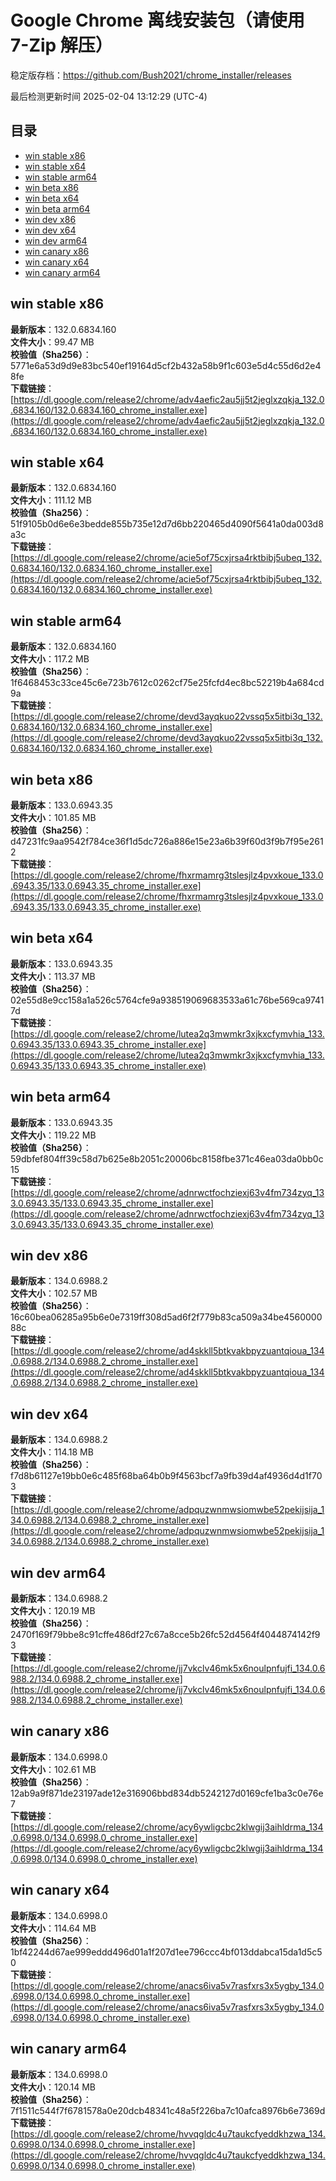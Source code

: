 # Google Chrome 离线安装包（请使用 7-Zip 解压）
稳定版存档：<https://github.com/Bush2021/chrome_installer/releases>

最后检测更新时间
2025-02-04 13:12:29 (UTC-4)

## 目录
* [win stable x86](https://github.com/Bush2021/chrome_installer?tab=readme-ov-file#win-stable-x86)
* [win stable x64](https://github.com/Bush2021/chrome_installer?tab=readme-ov-file#win-stable-x64)
* [win stable arm64](https://github.com/Bush2021/chrome_installer?tab=readme-ov-file#win-stable-arm64)
* [win beta x86](https://github.com/Bush2021/chrome_installer?tab=readme-ov-file#win-beta-x86)
* [win beta x64](https://github.com/Bush2021/chrome_installer?tab=readme-ov-file#win-beta-x64)
* [win beta arm64](https://github.com/Bush2021/chrome_installer?tab=readme-ov-file#win-beta-arm64)
* [win dev x86](https://github.com/Bush2021/chrome_installer?tab=readme-ov-file#win-dev-x86)
* [win dev x64](https://github.com/Bush2021/chrome_installer?tab=readme-ov-file#win-dev-x64)
* [win dev arm64](https://github.com/Bush2021/chrome_installer?tab=readme-ov-file#win-dev-arm64)
* [win canary x86](https://github.com/Bush2021/chrome_installer?tab=readme-ov-file#win-canary-x86)
* [win canary x64](https://github.com/Bush2021/chrome_installer?tab=readme-ov-file#win-canary-x64)
* [win canary arm64](https://github.com/Bush2021/chrome_installer?tab=readme-ov-file#win-canary-arm64)

## win stable x86
**最新版本**：132.0.6834.160  
**文件大小**：99.47 MB  
**校验值（Sha256）**：5771e6a53d9d9e83bc540ef19164d5cf2b432a58b9f1c603e5d4c55d6d2e48fe  
**下载链接**：[https://dl.google.com/release2/chrome/adv4aefic2au5jj5t2jeglxzqkja_132.0.6834.160/132.0.6834.160_chrome_installer.exe](https://dl.google.com/release2/chrome/adv4aefic2au5jj5t2jeglxzqkja_132.0.6834.160/132.0.6834.160_chrome_installer.exe)  

## win stable x64
**最新版本**：132.0.6834.160  
**文件大小**：111.12 MB  
**校验值（Sha256）**：51f9105b0d6e6e3bedde855b735e12d7d6bb220465d4090f5641a0da003d8a3c  
**下载链接**：[https://dl.google.com/release2/chrome/acie5of75cxjrsa4rktbibj5ubeq_132.0.6834.160/132.0.6834.160_chrome_installer.exe](https://dl.google.com/release2/chrome/acie5of75cxjrsa4rktbibj5ubeq_132.0.6834.160/132.0.6834.160_chrome_installer.exe)  

## win stable arm64
**最新版本**：132.0.6834.160  
**文件大小**：117.2 MB  
**校验值（Sha256）**：1f6468453c33ce45c6e723b7612c0262cf75e25fcfd4ec8bc52219b4a684cd9a  
**下载链接**：[https://dl.google.com/release2/chrome/devd3ayqkuo22vssq5x5itbi3q_132.0.6834.160/132.0.6834.160_chrome_installer.exe](https://dl.google.com/release2/chrome/devd3ayqkuo22vssq5x5itbi3q_132.0.6834.160/132.0.6834.160_chrome_installer.exe)  

## win beta x86
**最新版本**：133.0.6943.35  
**文件大小**：101.85 MB  
**校验值（Sha256）**：d47231fc9aa9542f784ce36f1d5dc726a886e15e23a6b39f60d3f9b7f95e2612  
**下载链接**：[https://dl.google.com/release2/chrome/fhxrmamrg3tslesjlz4pvxkoue_133.0.6943.35/133.0.6943.35_chrome_installer.exe](https://dl.google.com/release2/chrome/fhxrmamrg3tslesjlz4pvxkoue_133.0.6943.35/133.0.6943.35_chrome_installer.exe)  

## win beta x64
**最新版本**：133.0.6943.35  
**文件大小**：113.37 MB  
**校验值（Sha256）**：02e55d8e9cc158a1a526c5764cfe9a938519069683533a61c76be569ca97417d  
**下载链接**：[https://dl.google.com/release2/chrome/lutea2q3mwmkr3xjkxcfymvhia_133.0.6943.35/133.0.6943.35_chrome_installer.exe](https://dl.google.com/release2/chrome/lutea2q3mwmkr3xjkxcfymvhia_133.0.6943.35/133.0.6943.35_chrome_installer.exe)  

## win beta arm64
**最新版本**：133.0.6943.35  
**文件大小**：119.22 MB  
**校验值（Sha256）**：59dbfef804ff39c58d7b625e8b2051c20006bc8158fbe371c46ea03da0bb0c15  
**下载链接**：[https://dl.google.com/release2/chrome/adnrwctfochziexj63v4fm734zyq_133.0.6943.35/133.0.6943.35_chrome_installer.exe](https://dl.google.com/release2/chrome/adnrwctfochziexj63v4fm734zyq_133.0.6943.35/133.0.6943.35_chrome_installer.exe)  

## win dev x86
**最新版本**：134.0.6988.2  
**文件大小**：102.57 MB  
**校验值（Sha256）**：16c60bea06285a95b6e0e7319ff308d5ad6f2f779b83ca509a34be456000088c  
**下载链接**：[https://dl.google.com/release2/chrome/ad4skkll5btkvakbpyzuantqioua_134.0.6988.2/134.0.6988.2_chrome_installer.exe](https://dl.google.com/release2/chrome/ad4skkll5btkvakbpyzuantqioua_134.0.6988.2/134.0.6988.2_chrome_installer.exe)  

## win dev x64
**最新版本**：134.0.6988.2  
**文件大小**：114.18 MB  
**校验值（Sha256）**：f7d8b61127e19bb0e6c485f68ba64b0b9f4563bcf7a9fb39d4af4936d4d1f703  
**下载链接**：[https://dl.google.com/release2/chrome/adpquzwnmwsiomwbe52pekijsija_134.0.6988.2/134.0.6988.2_chrome_installer.exe](https://dl.google.com/release2/chrome/adpquzwnmwsiomwbe52pekijsija_134.0.6988.2/134.0.6988.2_chrome_installer.exe)  

## win dev arm64
**最新版本**：134.0.6988.2  
**文件大小**：120.19 MB  
**校验值（Sha256）**：2470f169f79bbe8c91cffe486df27c67a8cce5b26fc52d4564f4044874142f93  
**下载链接**：[https://dl.google.com/release2/chrome/jj7vkclv46mk5x6noulpnfujfi_134.0.6988.2/134.0.6988.2_chrome_installer.exe](https://dl.google.com/release2/chrome/jj7vkclv46mk5x6noulpnfujfi_134.0.6988.2/134.0.6988.2_chrome_installer.exe)  

## win canary x86
**最新版本**：134.0.6998.0  
**文件大小**：102.61 MB  
**校验值（Sha256）**：12ab9a9f871de23197ade12e316906bbd834db5242127d0169cfe1ba3c0e76e7  
**下载链接**：[https://dl.google.com/release2/chrome/acy6ywligcbc2klwgij3aihldrma_134.0.6998.0/134.0.6998.0_chrome_installer.exe](https://dl.google.com/release2/chrome/acy6ywligcbc2klwgij3aihldrma_134.0.6998.0/134.0.6998.0_chrome_installer.exe)  

## win canary x64
**最新版本**：134.0.6998.0  
**文件大小**：114.64 MB  
**校验值（Sha256）**：1bf42244d67ae999eddd496d01a1f207d1ee796ccc4bf013ddabca15da1d5c50  
**下载链接**：[https://dl.google.com/release2/chrome/anacs6iva5v7rasfxrs3x5ygby_134.0.6998.0/134.0.6998.0_chrome_installer.exe](https://dl.google.com/release2/chrome/anacs6iva5v7rasfxrs3x5ygby_134.0.6998.0/134.0.6998.0_chrome_installer.exe)  

## win canary arm64
**最新版本**：134.0.6998.0  
**文件大小**：120.14 MB  
**校验值（Sha256）**：7f1511c544f7f6781578a0e20dcb48341c48a5f226ba7c10afca8976b6e7369d  
**下载链接**：[https://dl.google.com/release2/chrome/hvvqgldc4u7taukcfyeddkhzwa_134.0.6998.0/134.0.6998.0_chrome_installer.exe](https://dl.google.com/release2/chrome/hvvqgldc4u7taukcfyeddkhzwa_134.0.6998.0/134.0.6998.0_chrome_installer.exe)  

